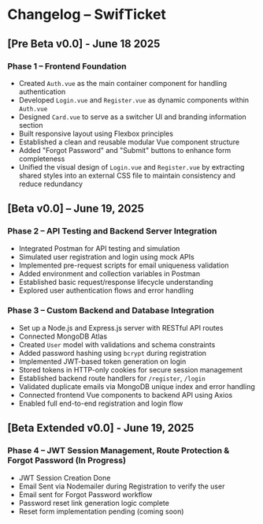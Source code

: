 # Changelog – SwifTicket

## [Pre Beta v0.0] - June 18 2025

### Phase 1 – Frontend Foundation

- Created `Auth.vue` as the main container component for handling authentication
- Developed `Login.vue` and `Register.vue` as dynamic components within `Auth.vue`
- Designed `Card.vue` to serve as a switcher UI and branding information section
- Built responsive layout using Flexbox principles
- Established a clean and reusable modular Vue component structure
- Added "Forgot Password" and "Submit" buttons to enhance form completeness
- Unified the visual design of `Login.vue` and `Register.vue` by extracting shared styles into an external CSS file to maintain consistency and reduce redundancy


## [Beta v0.0] – June 19, 2025

### Phase 2 – API Testing and Backend Server Integration

- Integrated Postman for API testing and simulation
- Simulated user registration and login using mock APIs
- Implemented pre-request scripts for email uniqueness validation
- Added environment and collection variables in Postman
- Established basic request/response lifecycle understanding
- Explored user authentication flows and error handling

### Phase 3 – Custom Backend and Database Integration

- Set up a Node.js and Express.js server with RESTful API routes
- Connected MongoDB Atlas
- Created `User` model with validations and schema constraints
- Added password hashing using `bcrypt` during registration
- Implemented JWT-based token generation on login
- Stored tokens in HTTP-only cookies for secure session management
- Established backend route handlers for `/register`, `/login`
- Validated duplicate emails via MongoDB unique index and error handling
- Connected frontend Vue components to backend API using Axios
- Enabled full end-to-end registration and login flow


## [Beta Extended v0.0] - June 19, 2025

### Phase 4 – JWT Session Management, Route Protection & Forgot Password (In Progress)

- JWT Session Creation Done
- Email Sent via Nodemailer during Registration to verify the user
- Email sent for Forgot Password workflow
- Password reset link generation logic complete
- Reset form implementation pending (coming soon)
